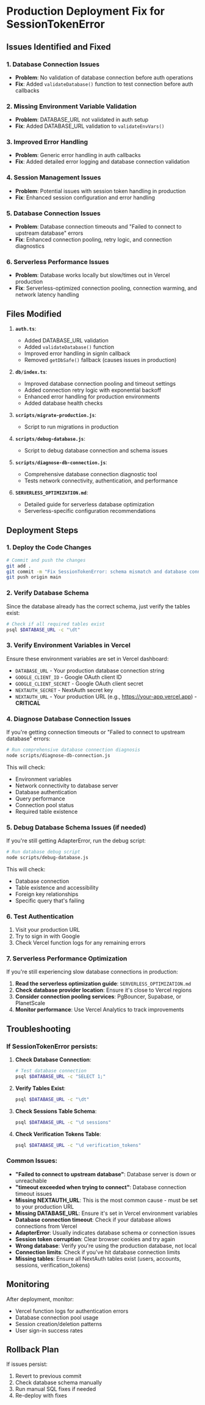 # Production Deployment Fix for SessionTokenError

## Issues Identified and Fixed

### 1. **Database Connection Issues**
- **Problem**: No validation of database connection before auth operations
- **Fix**: Added `validateDatabase()` function to test connection before auth callbacks

### 2. **Missing Environment Variable Validation**
- **Problem**: DATABASE_URL not validated in auth setup
- **Fix**: Added DATABASE_URL validation to `validateEnvVars()`

### 3. **Improved Error Handling**
- **Problem**: Generic error handling in auth callbacks
- **Fix**: Added detailed error logging and database connection validation

### 4. **Session Management Issues**
- **Problem**: Potential issues with session token handling in production
- **Fix**: Enhanced session configuration and error handling

### 5. **Database Connection Issues**
- **Problem**: Database connection timeouts and "Failed to connect to upstream database" errors
- **Fix**: Enhanced connection pooling, retry logic, and connection diagnostics

### 6. **Serverless Performance Issues**
- **Problem**: Database works locally but slow/times out in Vercel production
- **Fix**: Serverless-optimized connection pooling, connection warming, and network latency handling

## Files Modified

1. **`auth.ts`**:
   - Added DATABASE_URL validation
   - Added `validateDatabase()` function
   - Improved error handling in signIn callback
   - Removed `getDbSafe()` fallback (causes issues in production)

2. **`db/index.ts`**:
   - Improved database connection pooling and timeout settings
   - Added connection retry logic with exponential backoff
   - Enhanced error handling for production environments
   - Added database health checks

3. **`scripts/migrate-production.js`**:
   - Script to run migrations in production

4. **`scripts/debug-database.js`**:
   - Script to debug database connection and schema issues

5. **`scripts/diagnose-db-connection.js`**:
   - Comprehensive database connection diagnostic tool
   - Tests network connectivity, authentication, and performance

6. **`SERVERLESS_OPTIMIZATION.md`**:
   - Detailed guide for serverless database optimization
   - Serverless-specific configuration recommendations

## Deployment Steps

### 1. **Deploy the Code Changes**
```bash
# Commit and push the changes
git add .
git commit -m "Fix SessionTokenError: schema mismatch and database connection issues"
git push origin main
```

### 2. **Verify Database Schema**
Since the database already has the correct schema, just verify the tables exist:

```bash
# Check if all required tables exist
psql $DATABASE_URL -c "\dt"
```

### 3. **Verify Environment Variables in Vercel**
Ensure these environment variables are set in Vercel dashboard:

- `DATABASE_URL` - Your production database connection string
- `GOOGLE_CLIENT_ID` - Google OAuth client ID
- `GOOGLE_CLIENT_SECRET` - Google OAuth client secret  
- `NEXTAUTH_SECRET` - NextAuth secret key
- `NEXTAUTH_URL` - Your production URL (e.g., https://your-app.vercel.app) - **CRITICAL**

### 4. **Diagnose Database Connection Issues**
If you're getting connection timeouts or "Failed to connect to upstream database" errors:

```bash
# Run comprehensive database connection diagnosis
node scripts/diagnose-db-connection.js
```

This will check:
- Environment variables
- Network connectivity to database server
- Database authentication
- Query performance
- Connection pool status
- Required table existence

### 5. **Debug Database Schema Issues (if needed)**
If you're still getting AdapterError, run the debug script:

```bash
# Run database debug script
node scripts/debug-database.js
```

This will check:
- Database connection
- Table existence and accessibility
- Foreign key relationships
- Specific query that's failing

### 6. **Test Authentication**
1. Visit your production URL
2. Try to sign in with Google
3. Check Vercel function logs for any remaining errors

### 7. **Serverless Performance Optimization**
If you're still experiencing slow database connections in production:

1. **Read the serverless optimization guide**: `SERVERLESS_OPTIMIZATION.md`
2. **Check database provider location**: Ensure it's close to Vercel regions
3. **Consider connection pooling services**: PgBouncer, Supabase, or PlanetScale
4. **Monitor performance**: Use Vercel Analytics to track improvements

## Troubleshooting

### If SessionTokenError persists:

1. **Check Database Connection**:
   ```bash
   # Test database connection
   psql $DATABASE_URL -c "SELECT 1;"
   ```

2. **Verify Tables Exist**:
   ```bash
   psql $DATABASE_URL -c "\dt"
   ```

3. **Check Sessions Table Schema**:
   ```bash
   psql $DATABASE_URL -c "\d sessions"
   ```

4. **Check Verification Tokens Table**:
   ```bash
   psql $DATABASE_URL -c "\d verification_tokens"
   ```

### Common Issues:

- **"Failed to connect to upstream database"**: Database server is down or unreachable
- **"timeout exceeded when trying to connect"**: Database connection timeout issues
- **Missing NEXTAUTH_URL**: This is the most common cause - must be set to your production URL
- **Missing DATABASE_URL**: Ensure it's set in Vercel environment variables
- **Database connection timeout**: Check if your database allows connections from Vercel
- **AdapterError**: Usually indicates database schema or connection issues
- **Session token corruption**: Clear browser cookies and try again
- **Wrong database**: Verify you're using the production database, not local
- **Connection limits**: Check if you've hit database connection limits
- **Missing tables**: Ensure all NextAuth tables exist (users, accounts, sessions, verification_tokens)

## Monitoring

After deployment, monitor:
- Vercel function logs for authentication errors
- Database connection pool usage
- Session creation/deletion patterns
- User sign-in success rates

## Rollback Plan

If issues persist:
1. Revert to previous commit
2. Check database schema manually
3. Run manual SQL fixes if needed
4. Re-deploy with fixes
